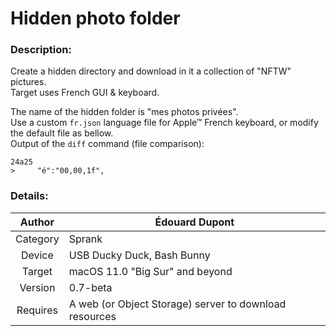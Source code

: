 # Hidden photo folder

### Description:
Create a hidden directory and download in it a collection of "NFTW" pictures.  
Target uses French GUI & keyboard.

The name of the hidden folder is "mes photos privées".  
Use a custom `fr.json` language file for Apple™ French keyboard, or modify the default file as bellow.  
Output of the `diff` command (file comparison):
```
24a25
>     "é":"00,00,1f",

```

### Details:
| Author   | Édouard Dupont |
|   :--:   | -- |
| Category | Sprank |
| Device   | USB Ducky Duck, Bash Bunny |
| Target   | macOS 11.0 "Big Sur" and beyond |
| Version  | 0.7-beta |
| Requires | A web (or Object Storage) server to download resources |

